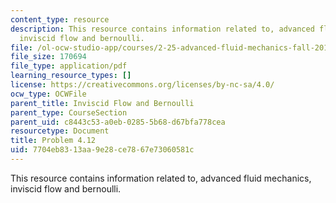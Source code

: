 ```yaml
---
content_type: resource
description: This resource contains information related to, advanced fluid mechanics,
  inviscid flow and bernoulli.
file: /ol-ocw-studio-app/courses/2-25-advanced-fluid-mechanics-fall-2013/7704eb8313aa9e28ce7867e73060581c_MIT2_25F13_Shapi4.12_Prob.pdf
file_size: 170694
file_type: application/pdf
learning_resource_types: []
license: https://creativecommons.org/licenses/by-nc-sa/4.0/
ocw_type: OCWFile
parent_title: Inviscid Flow and Bernoulli
parent_type: CourseSection
parent_uid: c8443c53-a0eb-0285-5b68-d67bfa778cea
resourcetype: Document
title: Problem 4.12
uid: 7704eb83-13aa-9e28-ce78-67e73060581c
---
```

This resource contains information related to, advanced fluid mechanics, inviscid flow and bernoulli.